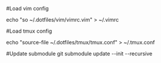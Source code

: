 #Load vim config

echo "so ~/.dotfiles/vim/vimrc.vim" > ~/.vimrc


#Load tmux config

echo "source-file ~/.dotfiles/tmux/tmux.conf" > ~/.tmux.conf

#Update submodule
git submodule update --init --recursive
